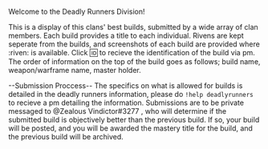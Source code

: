Welcome to the Deadly Runners Division!

This is a display of this clans' best builds, submitted by a wide array of clan members.  Each
build provides a title to each individual.  Rivens are kept seperate from the builds, and 
screenshots of each build are provided where :riven: is available.  Click :id: to recieve the
identification of the build via pm.  The order of information on the top of the build goes as
follows; build name, weapon/warframe name, master holder.

--Submission Proccess--
The specifics on what is allowed for builds is detailed in the deadly runners information,
please do ``!help deadlyrunners`` to recieve a pm detailing the information.  Submissions
are to be private messaged to @Zealous Vindictor#3277 , who will determine if the submitted
build is objectively better than the previous build.  If so, your build will be posted, and 
you will be awarded the mastery title for the build, and the previous build will be archived.

